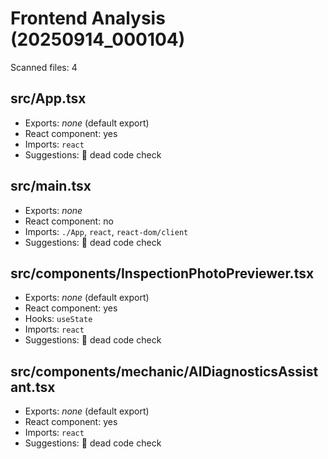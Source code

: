 # Frontend Analysis (20250914_000104)

Scanned files: 4

## src/App.tsx
- Exports: _none_ (default export)
- React component: yes
- Imports: `react`
- Suggestions: 🧹 dead code check

## src/main.tsx
- Exports: _none_
- React component: no
- Imports: `./App`, `react`, `react-dom/client`
- Suggestions: 🧹 dead code check

## src/components/InspectionPhotoPreviewer.tsx
- Exports: _none_ (default export)
- React component: yes
- Hooks: `useState`
- Imports: `react`
- Suggestions: 🧹 dead code check

## src/components/mechanic/AIDiagnosticsAssistant.tsx
- Exports: _none_ (default export)
- React component: yes
- Imports: `react`
- Suggestions: 🧹 dead code check
